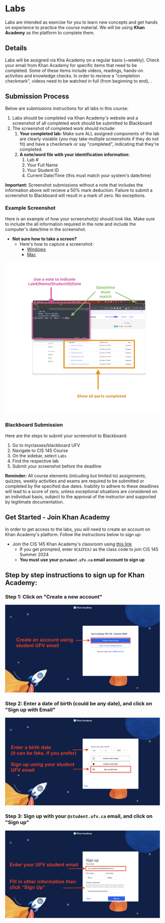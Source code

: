 # Labs

Labs are intended as exercise for you to learn new concepts and get hands on experience to practice the course material. We will be using **Khan Academy** as the platform to complete them.

## Details 

Labs will be assigned via Kha Academy on a regular basis (~weekly). Check your email from Khan Academy for specific items that need to be completed. Some of these items include videos, readings, hands-on activities and knowledge checks. In order to recieve a "completion checkmark", videos need to be watched in full (from beginning to end), .

## Submission Process

Below are submissions instructions for all labs in this course:

1. Labs should be completed via Khan Academy's website and a screenshot of all completed work should be submitted to Blackboard
2. The screenshot of completed work should include:
   1. **Your completed lab:** Make sure ALL assigned components of the lab are clearly visiable (you may take multiple screenshots if they do not fit) and have a checkmark or say "completed", indicating that they're completed.
   2. **A note/word file with your identification information:**
      1. Lab #
      2. Your Full Name
      3. Your Student ID
      4. Current Date/Time (this must match your system's date/time)

**Important:** Screenshot submissions without a note that includes the information above will recieve a 50% mark deduction. Failure to submit a screenshot to Blackboard will result in a mark of zero. No exceptions.

### Example Screenshot

Here is an example of how your screenshot(s) should look like. Make sure to include the all information required in the note and include the computer's date/time in the screenshot.

- **Not sure how to take a screen?**
  - Here's how to capture a screenshot:
    - [Windows](https://www.wikihow.com/Take-a-Screenshot-in-Microsoft-Windows)
    - [Mac](https://support.apple.com/en-ca/HT201361)


![](images/labs/lab-completed-annotated.png)

### Blackboard Submission

Here are the steps to submit your screenshot to Blackboard:

1. Go to myclasses/blackboard UFV
2. Navigate to CIS 145 Course
3. On the sidebar, select `Labs`
4. Find the respective lab
5. Submit your screenshot before the deadline

**Reminder:** All course elements (inlcuding but limited to) assignments, quizzes, weekly activities and exams are required to be submitted or completed by the specified due dates. Inability to adhere to these deadlines will lead to a score of zero, unless exceptional situations are considered on an individual basis, subject to the approval of the instructor and supported by legitimate documentation.

## Get Started - Join Khan Academy

In order to get access to the labs, you will need to create an account on Khan Academy's platform. Follow the instructions below to sign up:

- Join the CIS 145 Khan Academy's classroom using [this link](https://www.khanacademy.org/join/9CAZFEXJ)
   - If you get prompted, enter `9CAZFEXJ` as the class code to join CIS 145 Summer 2024
   - **You must use your `@student.ufv.ca` email account to sign up**

## Step by step instructions to sign up for Khan Academy:

### Step 1: Click on "Create a new account"
![Join Khan Academy 1](images/labs/khan-step-1-annotated.png)

### Step 2: Enter a date of birth (could be any date), and click on "Sign up with Email"
![Join Khan Academy 2](images/labs/khan-step-2-annotated.png)

### Step 3: Sign up with your `@student.ufv.ca` email, and click on "Sign up"
![Join Khan Academy 3](images/labs/khan-step-3-annotated.png)

